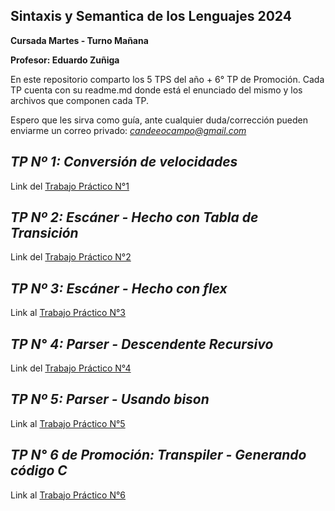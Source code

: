 ## Sintaxis y Semantica de los Lenguajes 2024 ##
 
__Cursada Martes - Turno Mañana__ 

__Profesor: Eduardo Zuñiga__


En este repositorio comparto los 5 TPS del año + 6° TP de Promoción.
Cada TP cuenta con su readme.md donde está el enunciado del mismo y los archivos que componen cada TP.

Espero que les sirva como guía, ante cualquier duda/corrección pueden enviarme un correo privado: *candeeocampo@gmail.com*


## *TP Nº 1: Conversión de velocidades*

Link del [Trabajo Práctico N°1](https://github.com/candeocampo/SSL-TPS-2024/tree/main/TP1)

## *TP Nº 2: Escáner - Hecho con Tabla de Transición*

Link del [Trabajo Práctico N°2](https://github.com/candeocampo/SSL-TPS-2024/tree/main/TP2)

## *TP Nº 3: Escáner - Hecho con flex*

Link al [Trabajo Práctico N°3](https://github.com/candeocampo/SSL-TPS-2024/tree/main/TP3)

## *TP N° 4: Parser - Descendente Recursivo*

Link del [Trabajo Práctico N°4](https://github.com/candeocampo/SSL-TPS-2024/tree/main/TP4)

## *TP Nº 5: Parser - Usando bison*

Link al [Trabajo Práctico N°5](https://github.com/candeocampo/SSL-TPS-2024/tree/main/TP5)

## *TP N° 6 de Promoción: Transpiler - Generando código C*

Link al [Trabajo Práctico N°6](https://github.com/candeocampo/SSL-TPS-2024/tree/main/TP6)
